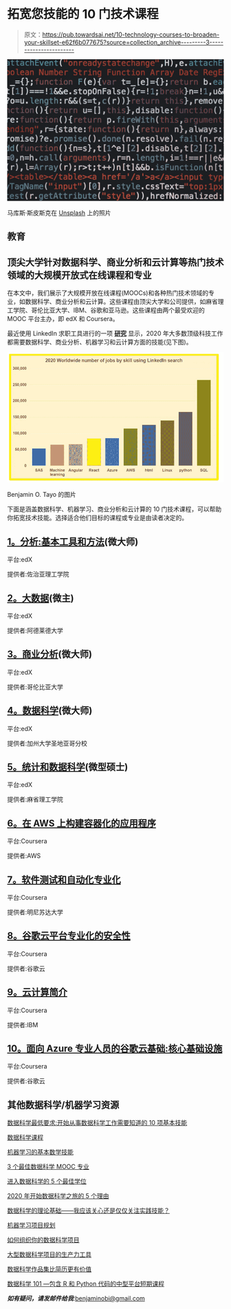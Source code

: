 # 拓宽您技能的 10 门技术课程

> 原文：<https://pub.towardsai.net/10-technology-courses-to-broaden-your-skillset-e62f6b077675?source=collection_archive---------3----------------------->

![](img/583a4f208a73266eed6d9b4cf8287e82.png)

马库斯·斯皮斯克在 [Unsplash](https://unsplash.com?utm_source=medium&utm_medium=referral) 上的照片

## 教育

## 顶尖大学针对数据科学、商业分析和云计算等热门技术领域的大规模开放式在线课程和专业

在本文中，我们展示了大规模开放在线课程(MOOCs)和各种热门技术领域的专业，如数据科学、商业分析和云计算。这些课程由顶尖大学和公司提供，如麻省理工学院、哥伦比亚大学、IBM、谷歌和亚马逊。这些课程由两个最受欢迎的 MOOC 平台主办，即 edX 和 Coursera。

最近使用 LinkedIn 求职工具进行的一项 [**研究**](https://medium.com/towards-artificial-intelligence/top-10-tech-skills-in-2020-worldwide-ecef27c8d8ad) 显示，2020 年大多数顶级科技工作都需要数据科学、商业分析、机器学习和云计算方面的技能(见下图)。

![](img/1af1e4b7e7626dfbd492ab856b119d65.png)

Benjamin O. Tayo 的图片

下面是涵盖数据科学、机器学习、商业分析和云计算的 10 门技术课程，可以帮助你拓宽技术技能。选择适合他们目标的课程或专业是由读者决定的。

## [1。分析:基本工具和方法](https://www.edx.org/micromasters/gtx-analytics-essential-tools-and-methods?hs-referral=Course-Card)(微大师)

平台:edX

提供者:佐治亚理工学院

## [2。大数据](https://www.edx.org/micromasters/adelaidex-big-data?hs-referral=Course-Card)(微主)

平台:edX

提供者:阿德莱德大学

## [3。商业分析](https://www.edx.org/micromasters/columbiax-business-analytics?hs-referral=Course-Card)(微大师)

平台:edX

提供者:哥伦比亚大学

## [4。数据科学](https://www.edx.org/micromasters/uc-san-diegox-data-science?hs-referral=Course-Card)(微大师)

平台:edX

提供者:加州大学圣地亚哥分校

## [5。统计和数据科学](https://www.edx.org/micromasters/mitx-statistics-and-data-science?hs-referral=Course-Card)(微型硕士)

平台:edX

提供者:麻省理工学院

## [6。在 AWS 上构建容器化的应用程序](https://www.coursera.org/learn/containerized-apps-on-aws/?utm_medium=email&utm_source=marketing&utm_campaign=gy_74JrLEeqxW2EAYUwV1Q)

平台:Coursera

提供者:AWS

## [7。软件测试和自动化专业化](https://www.coursera.org/specializations/software-testing-automation?utm_medium=email&utm_source=marketing&utm_campaign=gy_74JrLEeqxW2EAYUwV1Q)

平台:Coursera

提供者:明尼苏达大学

## [8。谷歌云平台专业化的安全性](https://www.coursera.org/specializations/security-google-cloud-platform?utm_medium=email&utm_source=marketing&utm_campaign=gy_74JrLEeqxW2EAYUwV1Q)

平台:Coursera

提供者:谷歌云

## [9。云计算简介](https://www.coursera.org/learn/introduction-to-cloud?utm_medium=email&utm_source=marketing&utm_campaign=gy_74JrLEeqxW2EAYUwV1Q)

平台:Coursera

提供者:IBM

## [10。面向 Azure 专业人员的谷歌云基础:核心基础设施](https://www.coursera.org/learn/gcp-fundamentals-azure?utm_medium=email&utm_source=marketing&utm_campaign=gy_74JrLEeqxW2EAYUwV1Q)

平台:Coursera

提供者:谷歌云

## 其他数据科学/机器学习资源

[数据科学最低要求:开始从事数据科学工作需要知道的 10 项基本技能](https://towardsdatascience.com/data-science-minimum-10-essential-skills-you-need-to-know-to-start-doing-data-science-e5a5a9be5991)

[数据科学课程](https://medium.com/towards-artificial-intelligence/data-science-curriculum-bf3bb6805576)

[机器学习的基本数学技能](https://medium.com/towards-artificial-intelligence/4-math-skills-for-machine-learning-12bfbc959c92)

[3 个最佳数据科学 MOOC 专业](https://medium.com/towards-artificial-intelligence/3-best-data-science-mooc-specializations-d58da382f628)

[进入数据科学的 5 个最佳学位](https://towardsdatascience.com/5-best-degrees-for-getting-into-data-science-c3eb067883b1)

[2020 年开始数据科学之旅的 5 个理由](https://towardsdatascience.com/5-reasons-why-you-should-begin-your-data-science-journey-in-2020-2b4a0a5e4239)

[数据科学的理论基础——我应该关心还是仅仅关注实践技能？](https://towardsdatascience.com/theoretical-foundations-of-data-science-should-i-care-or-simply-focus-on-hands-on-skills-c53fb0caba66)

[机器学习项目规划](https://towardsdatascience.com/machine-learning-project-planning-71bdb3a44349)

[如何组织你的数据科学项目](https://towardsdatascience.com/how-to-organize-your-data-science-project-dd6599cf000a)

[大型数据科学项目的生产力工具](https://medium.com/towards-artificial-intelligence/productivity-tools-for-large-scale-data-science-projects-64810dfbb971)

[数据科学作品集比简历更有价值](https://towardsdatascience.com/a-data-science-portfolio-is-more-valuable-than-a-resume-2d031d6ce518)

[数据科学 101 —包含 R 和 Python 代码的中型平台短期课程](https://medium.com/towards-artificial-intelligence/data-science-101-a-short-course-on-medium-platform-with-r-and-python-code-included-3cdc9d489c6d)

***如有疑问，请发邮件给我***:benjaminobi@gmail.com